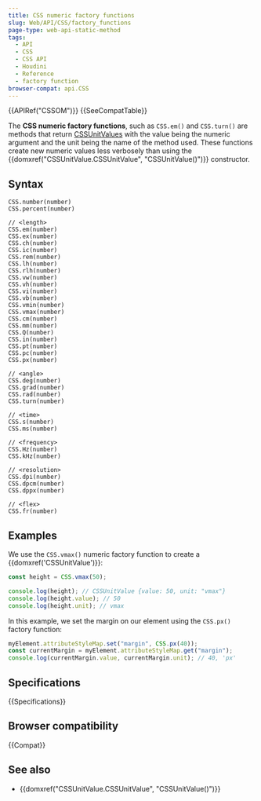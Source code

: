 ```yaml
---
title: CSS numeric factory functions
slug: Web/API/CSS/factory_functions
page-type: web-api-static-method
tags:
  - API
  - CSS
  - CSS API
  - Houdini
  - Reference
  - factory function
browser-compat: api.CSS
---
```


{{APIRef("CSSOM")}}
{{SeeCompatTable}}

The **CSS numeric factory
functions**, such as `CSS.em()` and
`CSS.turn()` are methods that return [CSSUnitValues](/en-US/docs/Web/API/CSSUnitValue) with the value being
the numeric argument and the unit being the name of the method used. These
functions create new numeric values less verbosely than using the
{{domxref("CSSUnitValue.CSSUnitValue", "CSSUnitValue()")}} constructor.

## Syntax

```js-nolint
CSS.number(number)
CSS.percent(number)

// <length>
CSS.em(number)
CSS.ex(number)
CSS.ch(number)
CSS.ic(number)
CSS.rem(number)
CSS.lh(number)
CSS.rlh(number)
CSS.vw(number)
CSS.vh(number)
CSS.vi(number)
CSS.vb(number)
CSS.vmin(number)
CSS.vmax(number)
CSS.cm(number)
CSS.mm(number)
CSS.Q(number)
CSS.in(number)
CSS.pt(number)
CSS.pc(number)
CSS.px(number)

// <angle>
CSS.deg(number)
CSS.grad(number)
CSS.rad(number)
CSS.turn(number)

// <time>
CSS.s(number)
CSS.ms(number)

// <frequency>
CSS.Hz(number)
CSS.kHz(number)

// <resolution>
CSS.dpi(number)
CSS.dpcm(number)
CSS.dppx(number)

// <flex>
CSS.fr(number)
```

## Examples

We use the `CSS.vmax()` numeric factory function to create a
{{domxref('CSSUnitValue')}}:

```js
const height = CSS.vmax(50);

console.log(height); // CSSUnitValue {value: 50, unit: "vmax"}
console.log(height.value); // 50
console.log(height.unit); // vmax
```

In this example, we set the margin on our element using the `CSS.px()`
factory function:

```js
myElement.attributeStyleMap.set("margin", CSS.px(40));
const currentMargin = myElement.attributeStyleMap.get("margin");
console.log(currentMargin.value, currentMargin.unit); // 40, 'px'
```

## Specifications

{{Specifications}}

## Browser compatibility

{{Compat}}

## See also

- {{domxref("CSSUnitValue.CSSUnitValue", "CSSUnitValue()")}}
